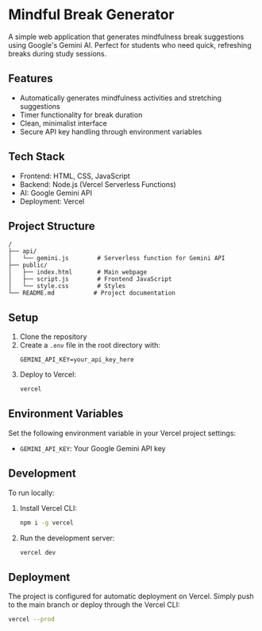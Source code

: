 # Mindful Break Generator

A simple web application that generates mindfulness break suggestions using Google's Gemini AI. Perfect for students who need quick, refreshing breaks during study sessions.

## Features

- Automatically generates mindfulness activities and stretching suggestions
- Timer functionality for break duration
- Clean, minimalist interface
- Secure API key handling through environment variables

## Tech Stack

- Frontend: HTML, CSS, JavaScript
- Backend: Node.js (Vercel Serverless Functions)
- AI: Google Gemini API
- Deployment: Vercel

## Project Structure

```
/
├── api/
│   └── gemini.js        # Serverless function for Gemini API
├── public/
│   ├── index.html       # Main webpage
│   ├── script.js        # Frontend JavaScript
│   └── style.css        # Styles
└── README.md           # Project documentation
```

## Setup

1. Clone the repository
2. Create a `.env` file in the root directory with:
   ```
   GEMINI_API_KEY=your_api_key_here
   ```
3. Deploy to Vercel:
   ```bash
   vercel
   ```

## Environment Variables

Set the following environment variable in your Vercel project settings:

- `GEMINI_API_KEY`: Your Google Gemini API key

## Development

To run locally:

1. Install Vercel CLI:
   ```bash
   npm i -g vercel
   ```

2. Run the development server:
   ```bash
   vercel dev
   ```

## Deployment

The project is configured for automatic deployment on Vercel. Simply push to the main branch or deploy through the Vercel CLI:

```bash
vercel --prod
``` 